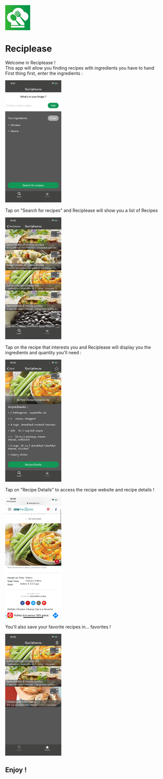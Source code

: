 <img src="AppImages/AppIcon.png" width="80">

# Reciplease

Welcome in Reciplease !  
This app will allow you finding recipes with ingredients you have to hand   
First thing first, enter the ingredients :  
    
 <img src="AppImages/Ingredients.png" width="180">
 
Tap on "Search for recipes" and Reciplease will show you a list of Recipes     
 
 <img src="AppImages/RecipesList.png" width="180">   
 
Tap on the recipe that interests you and Reciplease will display you the ingredients and quantity you'll need :  
 
  <img src="AppImages/Details.png" width="180">   

Tap on "Recipe Details" to access the recipe website and recipe details !  
  
  <img src="AppImages/WebSite.png" width="180">   

You'll also save your favorite recipes in... favorites !  

  <img src="AppImages/Favorites.png" width="180">
  
 ## Enjoy !

  
 
